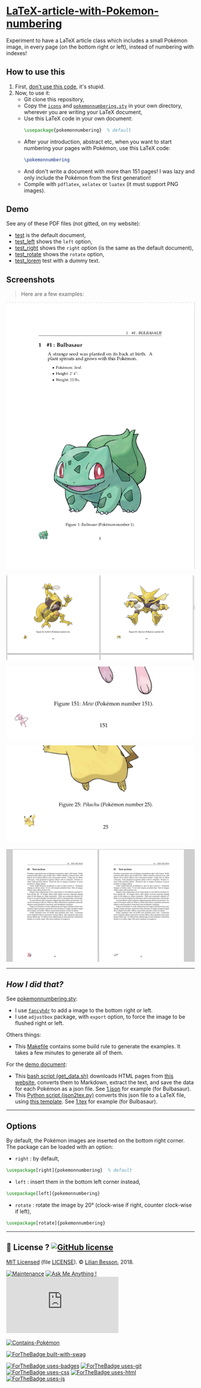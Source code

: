 # [LaTeX-article-with-Pokemon-numbering](https://naereen.github.io/LaTeX-article-with-Pokemon-numbering/)

Experiment to have a LaTeX article class which includes a small Pokémon image, in every page (on the bottom right or left), instead of numbering with indexes!

## How to use this
1. First, [don't use this code](http://seriously.dontusethiscode.com/), it's stupid.
2. Now, to use it:
   - Git clone this repository,
   - Copy the [`icons`](icons) and [`pokemonnumbering.sty`](pokemonnumbering.sty) in your own directory, wherever you are writing your LaTeX document,
   - Use this LaTeX code in your own document:
     ```tex
     \usepackage{pokemonnumbering}  % default
     ```
   - After your introduction, abstract etc, when you want to start numbering your pages with Pokémon, use this LaTeX code:
     ```tex
     \pokemonnumbering
     ```
   - And don't write a document with more than 151 pages! I was lazy and only include the Pokémon from the first generation!
   - Compile with `pdflatex`, `xelatex` or `luatex` (it must support PNG images).

## Demo
See any of these PDF files (not gitted, on my website):

- [test](test.pdf) is the default document,
- [test_left](test_left.pdf) shows the `left` option,
- [test_right](test_right.pdf) shows the `right` option (is the same as the default document),
- [test_rotate](test_rotate.pdf) shows the `rotate` option,
- [test_lorem](test_lorem.pdf) test with a dummy text.

## Screenshots
> Here are a few examples:


![screenshots/demo1.png](screenshots/demo1.png)

![screenshots/demo2.png](screenshots/demo2.png)

![screenshots/demo3.png](screenshots/demo3.png)

![screenshots/demo4.png](screenshots/demo4.png)

![screenshots/demo5.png](screenshots/demo5.png)

----

## *How I did that?*

See [pokemonnumbering.sty](pokemonnumbering.sty):

- I use [`fancyhdr`](https://en.wikibooks.org/wiki/LaTeX/Customizing_Page_Headers_and_Footers#Customizing_with_fancyhdr) to add a image to the bottom right or left.
- I use `adjustbox` package, with `export` option, to force the image to be flushed right or left.


Others things:

- This [Makefile](Makefile) contains some build rule to generate the examples. It takes a few minutes to generate all of them.


For the [demo document](test.tex):

- This [bash script (get_data.sh)](src/get_data.sh) downloads HTML pages from [this website](https://www.math.miami.edu/~jam/azure/pokedex/species/001.htm), converts them to Markdown, extract the text, and save the data for each Pokémon as a json file. See [1.json](src/1.json) for example (for Bulbasaur).
- This [Python script (json2tex.py)](src/json2tex.py) converts this json file to a LaTeX file, using [this template](src/_template.tex). See [1.tex](src/1.tex) for example (for Bulbasaur).


----

## Options
By default, the Pokémon images are inserted on the bottom right corner.
The package can be loaded with an option:

- `right` : by default,
```tex
\usepackage[right]{pokemonnumbering}  % default
```

- `left` : insert them in the bottom left corner instead,
```tex
\usepackage[left]{pokemonnumbering}
```

- `rotate` : rotate the image by 20° (clock-wise if right, counter clock-wise if left),
```tex
\usepackage[rotate]{pokemonnumbering}
```


----

## :scroll: License ? [![GitHub license](https://img.shields.io/github/license/Naereen/LaTeX-article-with-Pokemon-numbering.svg)](https://github.com/Naereen/LaTeX-article-with-Pokemon-numbering/blob/master/LICENSE)
[MIT Licensed](https://lbesson.mit-license.org/) (file [LICENSE](LICENSE)).
© [Lilian Besson](https://GitHub.com/Naereen), 2018.

[![Maintenance](https://img.shields.io/badge/Maintained%3F-yes-green.svg)](https://GitHub.com/Naereen/LaTeX-article-with-Pokemon-numbering/graphs/commit-activity)
[![Ask Me Anything !](https://img.shields.io/badge/Ask%20me-anything-1abc9c.svg)](https://GitHub.com/Naereen/ama)
[![Analytics](https://ga-beacon.appspot.com/UA-38514290-17/github.com/Naereen/LaTeX-article-with-Pokemon-numbering/README.md?pixel)](https://GitHub.com/Naereen/LaTeX-article-with-Pokemon-numbering/)

[![Contains-Pokémon](https://img.shields.io/badge/Contains-Pokémons-7fb78a.svg)](https://github.com/Naereen/LaTeX-article-with-Pokemon-numbering/tree/master/icons/)

[![ForTheBadge built-with-swag](http://ForTheBadge.com/images/badges/built-with-swag.svg)](https://GitHub.com/Naereen/)

[![ForTheBadge uses-badges](http://ForTheBadge.com/images/badges/uses-badges.svg)](http://ForTheBadge.com)
[![ForTheBadge uses-git](http://ForTheBadge.com/images/badges/uses-git.svg)](https://GitHub.com/)
[![ForTheBadge uses-css](http://ForTheBadge.com/images/badges/uses-css.svg)](http://ForTheBadge.com)
[![ForTheBadge uses-html](http://ForTheBadge.com/images/badges/uses-html.svg)](http://ForTheBadge.com)
[![ForTheBadge uses-js](http://ForTheBadge.com/images/badges/uses-js.svg)](http://ForTheBadge.com)
